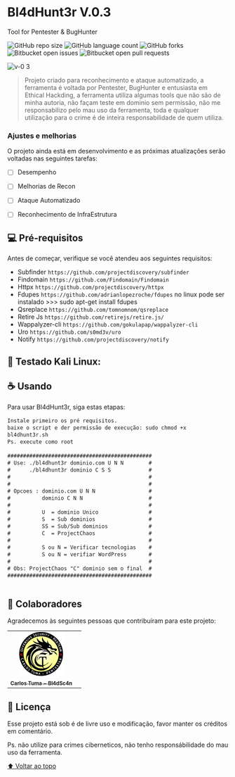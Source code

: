 # Bl4dHunt3r V.0.3
 Tool for Pentester & BugHunter

<!---Esses são exemplos. Veja https://shields.io para outras pessoas ou para personalizar este conjunto de escudos. Você pode querer incluir dependências, status do projeto e informações de licença aqui--->

![GitHub repo size](https://img.shields.io/github/repo-size/iuricode/README-template?style=for-the-badge)
![GitHub language count](https://img.shields.io/github/languages/count/iuricode/README-template?style=for-the-badge)
![GitHub forks](https://img.shields.io/github/forks/iuricode/README-template?style=for-the-badge)
![Bitbucket open issues](https://img.shields.io/bitbucket/issues/iuricode/README-template?style=for-the-badge)
![Bitbucket open pull requests](https://img.shields.io/bitbucket/pr-raw/iuricode/README-template?style=for-the-badge)

<!---<img src="bl4dsc4n.jpge" alt="bl4dsc4n"--->
![v-0 3](https://user-images.githubusercontent.com/13341724/171964187-477fe547-be8b-483f-835f-1d6402274a0c.PNG)


> Projeto criado para reconhecimento e ataque automatizado, a ferramenta é voltada por Pentester, BugHunter e entusiasta em Ethical Hackding, a ferramenta utiliza  algumas tools que não são de minha autoria, não façam teste em dominio sem permissão, não me responsabilizo pelo mau uso da ferramenta, toda e qualquer utilização para o crime é de inteira responsabilidade de quem utiliza.

### Ajustes e melhorias

O projeto ainda está em desenvolvimento e as próximas atualizações serão voltadas nas seguintes tarefas:

- [ ] Desempenho
- [ ] Melhorias de Recon 
- [ ] Ataque Automatizado
- [ ] Reconhecimento de InfraEstrutura


## 💻 Pré-requisitos

Antes de começar, verifique se você atendeu aos seguintes requisitos:

* Subfinder `https://github.com/projectdiscovery/subfinder`
* Findomain `https://github.com/Findomain/Findomain`
* Httpx `https://github.com/projectdiscovery/httpx`
* Fdupes `https://github.com/adrianlopezroche/fdupes` no linux pode ser instalado >>> sudo apt-get install fdupes
* Qsreplace `https://github.com/tomnomnom/qsreplace`
* Retire Js `https://github.com/retirejs/retire.js/`
* Wappalyzer-cli `https://github.com/gokulapap/wappalyzer-cli`
* Uro `https://github.com/s0md3v/uro`
* Notify `https://github.com/projectdiscovery/notify`

## 🚀 Testado Kali Linux:

## ☕ Usando <Bl4dH4nt3r>

Para usar Bl4dHunt3r, siga estas etapas:

```
Instale primeiro os pré requisitos.
baixe o script e der permissão de execução: sudo chmod +x bl4dhunt3r.sh
Ps. execute como root
 
##############################################
# Use: ./bl4dhunt3r dominio.com U N N        #
#      ./bl4dhunt3r dominio C S S            #
#                                            #
#                                            #
# Opcoes : dominio.com U N N                 #
#          dominio C N N                     #
#                                            #
#          U  = dominio Unico                #
#          S  = Sub dominios                 #
#          SS = Sub/Sub dominios             #
#          C  = ProjectChaos                 #
#                                            #
#          S ou N = Verificar tecnologias    #
#          S ou N = verifiar WordPress       #
#                                            #
# Obs: ProjectChaos "C" dominio sem o final  #
##############################################
  
```

## 🤝 Colaboradores

Agradecemos às seguintes pessoas que contribuíram para este projeto:

<table>
  <tr>
    <td align="center">
      <a href="#">
        <img src="bl4dsc4n.jpeg" width="100px;" alt="Carlos Tuma - Bl4dSc4n"/><br>
        <sub>
          <b>Carlos Tuma - Bl4dSc4n</b>
        </sub>
      </a>
    </td>
    <td align="center">
  </tr>
</table>


## 📝 Licença

Esse projeto está sob é de livre uso e modificação, favor manter os créditos em comentário.
 
Ps. não utilize para crimes ciberneticos, não tenho responsábilidade do mau uso da ferramenta.

[⬆ Voltar ao topo](#nome-do-projeto)<br>

